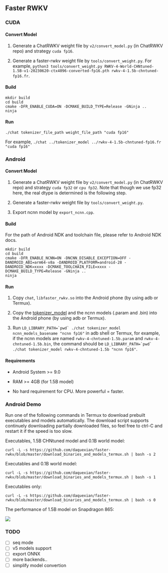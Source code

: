 ## Faster RWKV

### CUDA

#### Convert Model

1. Generate a ChatRWKV weight file by `v2/convert_model.py` (in ChatRWKV repo) and strategy `cuda fp16`.

2. Generate a faster-rwkv weight file by `tools/convert_weight.py`. For example, `python3 tools/convert_weight.py RWKV-4-World-CHNtuned-1.5B-v1-20230620-ctx4096-converted-fp16.pth rwkv-4-1.5b-chntuned-fp16.fr`.

#### Build

```
mkdir build
cd build
cmake -DFR_ENABLE_CUDA=ON -DCMAKE_BUILD_TYPE=Release -GNinja ..
ninja
```

#### Run

`./chat tokenizer_file_path weight_file_path "cuda fp16"`

For example, `./chat ../tokenizer_model ../rwkv-4-1.5b-chntuned-fp16.fr "cuda fp16"`

### Android

#### Convert Model

1. Generate a ChatRWKV weight file by `v2/convert_model.py` (in ChatRWKV repo) and strategy `cuda fp32` or `cpu fp32`. Note that though we use fp32 here, the real dtype is determined is the following step.

2. Generate a faster-rwkv weight file by `tools/convert_weight.py`.

3. Export ncnn model by `export_ncnn.cpp`.

#### Build

For the path of Android NDK and toolchain file, please refer to Android NDK docs.

```
mkdir build
cd build
cmake -DFR_ENABLE_NCNN=ON -DNCNN_DISABLE_EXCEPTION=OFF -DANDROID_ABI=arm64-v8a -DANDROID_PLATFORM=android-28 -DANDROID_NDK=xxxx -DCMAKE_TOOLCHAIN_FILE=xxxx -DCMAKE_BUILD_TYPE=Release -GNinja ..
ninja
```

#### Run

1. Copy `chat`, `libfaster_rwkv.so` into the Android phone (by using adb or Termux).

2. Copy the [tokenizer_model](https://github.com/daquexian/faster-rwkv/blob/master/tokenizer_model) and the ncnn models (.param and .bin) into the Android phone (by using adb or Termux).

3. Run ``LD_LIBRARY_PATH=`pwd` ./chat tokenizer_model ncnn_models_basename "ncnn fp16"`` in adb shell or Termux, for example, if the ncnn models are named `rwkv-4-chntuned-1.5b.param` and `rwkv-4-chntuned-1.5b.bin`, the command should be ``LD_LIBRARY_PATH=`pwd` ./chat tokenizer_model rwkv-4-chntuned-1.5b "ncnn fp16"``.

#### Requirements

* Android System >= 9.0

* RAM >= 4GB (for 1.5B model)

* No hard requirement for CPU. More powerful = faster.

### Android Demo

Run one of the following commands in Termux to download prebuilt executables and models automatically. The download script supports continuely downloading partially downloaded files, so feel free to ctrl-C and restart it if the speed is too slow.

Executables, 1.5B CHNtuned model and 0.1B world model:

```
curl -L -s https://github.com/daquexian/faster-rwkv/blob/master/download_binaries_and_models_termux.sh | bash -s 2
```

Executables and 0.1B world model:

```
curl -L -s https://github.com/daquexian/faster-rwkv/blob/master/download_binaries_and_models_termux.sh | bash -s 1
```

Executables only:

```
curl -L -s https://github.com/daquexian/faster-rwkv/blob/master/download_binaries_and_models_termux.sh | bash -s 0
```

The performance of 1.5B model on Snapdragon 865:

![](https://i.ibb.co/r290HyG/2023-08-28-10-56-25.gif)

### TODO

- [ ] seq mode
- [ ] v5 models support
- [ ] export ONNX
- [ ] more backends..
- [ ] simplify model convertion
